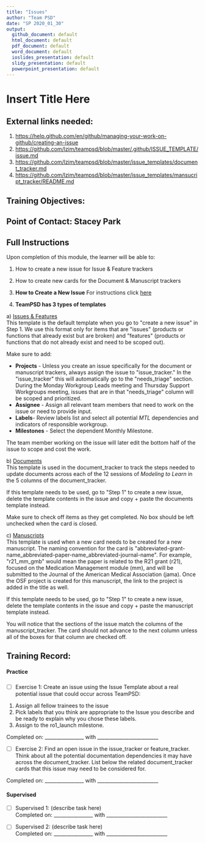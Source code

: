 ```yaml
---
title: "Issues"
author: "Team PSD"
date: "SP 2020_01_30"
output: 
  github_document: default
  html_document: default
  pdf_document: default
  word_document: default
  ioslides_presentation: default
  slidy_presentation: default
  powerpoint_presentation: default
---
```


# Insert Title Here

## External links needed:
1. https://help.github.com/en/github/managing-your-work-on-github/creating-an-issue
2. https://github.com/lzim/teampsd/blob/master/.github/ISSUE_TEMPLATE/issue.md
3. https://github.com/lzim/teampsd/blob/master/issue_templates/document_tracker.md
4. https://github.com/lzim/teampsd/blob/master/issue_templates/mansucript_tracker/README.md

## Training Objectives:

## Point of Contact: Stacey Park

## Full Instructions
Upon completion of this module, the learner will be able to:

1. How to create a new issue for Issue & Feature trackers
2. How to create new cards for the Document & Manuscript trackers

1. **How to Create a New Issue**
For instructions click [here](https://help.github.com/en/github/managing-your-work-on-github/creating-an-issue)

2. **TeamPSD has 3 types of templates**  

a) [Issues & Features](https://github.com/lzim/teampsd/blob/master/.github/ISSUE_TEMPLATE/issue.md)  
This template is the default template when you go to "create a new issue" in Step 1. We use this format only for items that are "issues" (products or functions that already exist but are broken) and "features" (products or functions that do not already exist and need to be scoped out).  

Make sure to add:
- **Projects** - Unless you create an issue specifically for the document or manuscript trackers, always assign the issue to "issue_tracker." In the "issue_tracker" this will automatically go to the "needs_triage" section. During the Monday Workgroup Leads meeting and Thursday Support Workgroups meeting, issues that are in that "needs_triage" column will be scoped and prioritized.  
- **Assignee** - Assign all relevant team members that need to work on the issue or need to provide input.  
- **Labels**- Review labels list and select all potential _MTL_ dependencies and indicators of responsible workgroup.  
- **Milestones** - Select the dependent Monthly Milestone.  

The team member working on the issue will later edit the bottom half of the issue to scope and cost the work.  

b) [Documents](https://github.com/lzim/teampsd/blob/master/issue_templates/document_tracker.md)  
This template is used in the document_tracker to track the steps needed to update documents across each of the 12 sessions of *Modeling to Learn* in the 5 columns of the document_tracker.  

If this template needs to be used, go to "Step 1" to create a new issue, delete the template contents in the issue and copy + paste the documents template instead.

Make sure to check off items as they get completed. No box should be left unchecked when the card is closed.

c) [Manuscripts](https://github.com/lzim/teampsd/blob/master/issue_templates/mansucript_tracker/README.md)  
This template is used when a new card needs to be created for a new manuscript. The naming convention for the card is "abbreviated-grant-name_abbreviated-paper-name_abbreviated-journal-name". For example, "r21_mm_gmb" would mean the paper is related to the R21 grant (r21), focused on the Medication Management module (mm), and will be submitted to the Journal of the American Medical Association (jama). Once the OSF project is created for this manuscript, the link to the project is added in the title as well.

If this template needs to be used, go to "Step 1" to create a new issue, delete the template contents in the issue and copy + paste the manuscript template instead.

You will notice that the sections of the issue match the columns of the manuscript_tracker. The card should not advance to the next column unless all of the boxes for that column are checked off.

## Training Record:
#### Practice
###
- [ ] Exercise 1: Create an issue using the Issue Template about a real potential issue that could occur across TeamPSD:
 1. Assign all fellow trainees to the issue
 2. Pick labels that you think are appropriate to the Issue you describe and be ready to explain why you chose these labels.
 3. Assign to the ro1_launch milestone.
 
Completed on: ________________ with _________________________ 

- [ ] Exercise 2: Find an open issue in the issue_tracker or feature_tracker. Think about all the potential documentation dependencies it may have across the document_tracker. List below the related document_tracker cards that this issue may need to be considered for.

Completed on: ________________ with _________________________  

#### Supervised 
- [ ] Supervised 1: (describe task here)        
Completed on: ________________ with _________________________  

- [ ] Supervised 2: (describe task here)        
Completed on: ________________ with _________________________  
